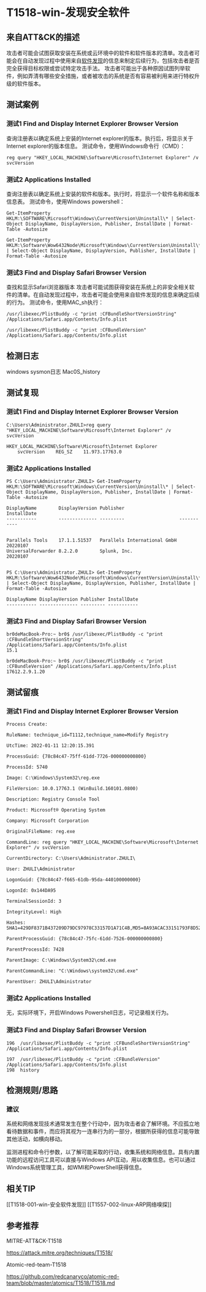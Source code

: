 # T1518-win-发现安全软件

## 来自ATT&CK的描述

攻击者可能会试图获取安装在系统或云环境中的软件和软件版本的清单。攻击者可能会在自动发现过程中使用来自[软件发现](https://attack.mitre.org/techniques/T1518)的信息来制定后续行为，包括攻击者是否完全获得目标权限或尝试特定攻击手法。
攻击者可能出于各种原因试图列举软件，例如弄清有哪些安全措施，或者被攻击的系统是否有容易被利用来进行特权升级的软件版本。

## 测试案例

### 测试1 Find and Display Internet Explorer Browser Version

查询注册表以确定系统上安装的Internet explorer的版本。执行后，将显示关于Internet explorer的版本信息。
测试命令，使用Windows命令行（CMD）：
```
reg query "HKEY_LOCAL_MACHINE\Software\Microsoft\Internet Explorer" /v svcVersion
```

### 测试2 Applications Installed
查询注册表以确定系统上安装的软件和版本。执行时，将显示一个软件名称和版本信息表。
测试命令，使用Windows powershell：
```
Get-ItemProperty HKLM:\SOFTWARE\Microsoft\Windows\CurrentVersion\Uninstall\* | Select-Object DisplayName, DisplayVersion, Publisher, InstallDate | Format-Table -Autosize

Get-ItemProperty HKLM:\Software\Wow6432Node\Microsoft\Windows\CurrentVersion\Uninstall\* | Select-Object DisplayName, DisplayVersion, Publisher, InstallDate | Format-Table -Autosize
```

### 测试3 Find and Display Safari Browser Version
查找和显示Safari浏览器版本
攻击者可能试图获得安装在系统上的非安全相关软件的清单。在自动发现过程中，攻击者可能会使用来自软件发现的信息来确定后续的行为。
测试命令，使用MAC_sh执行：
```
/usr/libexec/PlistBuddy -c "print :CFBundleShortVersionString" /Applications/Safari.app/Contents/Info.plist

/usr/libexec/PlistBuddy -c "print :CFBundleVersion" /Applications/Safari.app/Contents/Info.plist
```

## 检测日志

windows sysmon日志
Mac0S_history

## 测试复现
### 测试1 Find and Display Internet Explorer Browser Version
```
C:\Users\Administrator.ZHULI>reg query "HKEY_LOCAL_MACHINE\Software\Microsoft\Internet Explorer" /v svcVersion

HKEY_LOCAL_MACHINE\Software\Microsoft\Internet Explorer
    svcVersion    REG_SZ    11.973.17763.0
```

### 测试2 Applications Installed
```
PS C:\Users\Administrator.ZHULI> Get-ItemProperty HKLM:\SOFTWARE\Microsoft\Windows\CurrentVersion\Uninstall\* | Select-Object DisplayName, DisplayVersion, Publisher, InstallDate | Format-Table -Autosize

DisplayName        DisplayVersion Publisher                    InstallDate
-----------        -------------- ---------                    -----------


Parallels Tools    17.1.1.51537   Parallels International GmbH 20220107
UniversalForwarder 8.2.2.0        Splunk, Inc.                 20220107


PS C:\Users\Administrator.ZHULI> Get-ItemProperty HKLM:\Software\Wow6432Node\Microsoft\Windows\CurrentVersion\Uninstall\* | Select-Object DisplayName, DisplayVersion, Publisher, InstallDate | Format-Table -Autosize

DisplayName DisplayVersion Publisher InstallDate
----------- -------------- --------- -----------
```

### 测试3 Find and Display Safari Browser Version
```
br0deMacBook-Pro:~ br0$ /usr/libexec/PlistBuddy -c "print :CFBundleShortVersionString" /Applications/Safari.app/Contents/Info.plist
15.1

br0deMacBook-Pro:~ br0$ /usr/libexec/PlistBuddy -c "print :CFBundleVersion" /Applications/Safari.app/Contents/Info.plist
17612.2.9.1.20
```

## 测试留痕

### 测试1 Find and Display Internet Explorer Browser Version
```
Process Create:

RuleName: technique_id=T1112,technique_name=Modify Registry

UtcTime: 2022-01-11 12:20:15.391

ProcessGuid: {78c84c47-75ff-61dd-7726-000000000800}

ProcessId: 5740

Image: C:\Windows\System32\reg.exe

FileVersion: 10.0.17763.1 (WinBuild.160101.0800)

Description: Registry Console Tool

Product: Microsoft® Operating System

Company: Microsoft Corporation

OriginalFileName: reg.exe

CommandLine: reg query "HKEY_LOCAL_MACHINE\Software\Microsoft\Internet Explorer" /v svcVersion

CurrentDirectory: C:\Users\Administrator.ZHULI\

User: ZHULI\Administrator

LogonGuid: {78c84c47-f665-61db-95da-440100000000}

LogonId: 0x144DA95

TerminalSessionId: 3

IntegrityLevel: High

Hashes: SHA1=429DF8371B437209D79DC97978C33157D1A71C4B,MD5=8A93ACAC33151793F8D52000071C0B06,SHA256=19316D4266D0B776D9B2A05D5903D8CBC8F0EA1520E9C2A7E6D5960B6FA4DCAF,IMPHASH=BE482BE427FE212CFEF2CDA0E61F19AC

ParentProcessGuid: {78c84c47-75fc-61dd-7526-000000000800}

ParentProcessId: 7428

ParentImage: C:\Windows\System32\cmd.exe

ParentCommandLine: "C:\Windows\system32\cmd.exe" 

ParentUser: ZHULI\Administrator
```

### 测试2 Applications Installed
无，实际环境下，开启Windows Powershell日志，可记录相关行为。

### 测试3 Find and Display Safari Browser Version
```
196  /usr/libexec/PlistBuddy -c "print :CFBundleShortVersionString" /Applications/Safari.app/Contents/Info.plist

197  /usr/libexec/PlistBuddy -c "print :CFBundleVersion" /Applications/Safari.app/Contents/Info.plist
198  history
```

## 检测规则/思路

### 建议

系统和网络发现技术通常发生在整个行动中，因为攻击者会了解环境。不应孤立地看待数据和事件，而应将其视为一连串行为的一部分，根据所获得的信息可能导致其他活动，如横向移动。

监测进程和命令行参数，以了解可能采取的行动，收集系统和网络信息。具有内置功能的远程访问工具可以直接与Windows API互动，用以收集信息。也可以通过Windows系统管理工具，如WMI和PowerShell获得信息。

## 相关TIP
[[T1518-001-win-安全软件发现]]
[[T1557-002-linux-ARP网络嗅探]]

## 参考推荐

MITRE-ATT&CK-T1518

<https://attack.mitre.org/techniques/T1518/>

Atomic-red-team-T1518

<https://github.com/redcanaryco/atomic-red-team/blob/master/atomics/T1518/T1518.md>